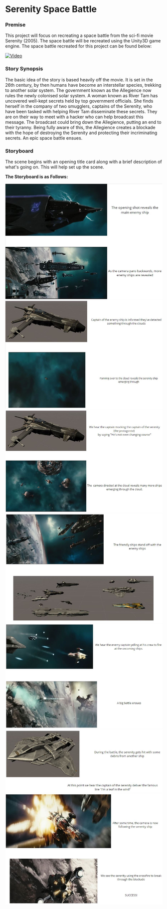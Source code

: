 # Serenity Space Battle

### Premise
This project will focus on recreating a space battle from the sci-fi movie Serenity (2005). The space battle will be recreated using the Unity3D game engine. The space battle recreated for this project can be found below:

[![Video](https://img.youtube.com/vi/X_VSJfHiNPA/0.jpg)](https://www.youtube.com/watch?v=X_VSJfHiNPA) 

### Story Synopsis
The basic idea of the story is based heavily off the movie. It is set in the 26th century, by then humans have become an interstellar species, trekking to another solar system. The government known as the Allegience now rules the newly colonised solar system. A woman known as River Tam has uncovered well-kept secrets held by top government officials. She finds herself in the company of two smugglers, captains of the Serenity, who have been tasked with helping River Tam disseminate these secrets. They are on their way to meet with a hacker who can help broadcast this message. The broadcast could bring down the Allegience, putting an end to their tyranny. Being fully aware of this, the Allegience creates a blockade with the hope of destroying the Serenity and protecting their incriminating secrets. An epic space battle ensues.

### Storyboard
The scene begins with an opening title card along with a brief description of what's going on. This will help set up the scene.

**The Storyboard is as Follows:**

![Storyboard 1](https://github.com/CMorar143/Serenity-Space-Battle/blob/master/StoryBoard/Final/1.JPG)
![Storyboard 2](https://github.com/CMorar143/Serenity-Space-Battle/blob/master/StoryBoard/Final/2.JPG)
![Storyboard 3](https://github.com/CMorar143/Serenity-Space-Battle/blob/master/StoryBoard/Final/3.JPG)
![Storyboard 4](https://github.com/CMorar143/Serenity-Space-Battle/blob/master/StoryBoard/Final/4.JPG)
![Storyboard 5](https://github.com/CMorar143/Serenity-Space-Battle/blob/master/StoryBoard/Final/5.JPG)
![Storyboard 6](https://github.com/CMorar143/Serenity-Space-Battle/blob/master/StoryBoard/Final/6.JPG)
![Storyboard 7](https://github.com/CMorar143/Serenity-Space-Battle/blob/master/StoryBoard/Final/7.JPG)



